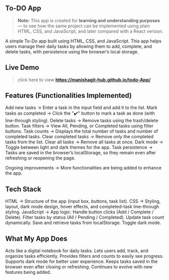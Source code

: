 To-DO App
---------

> **Note:** This app is created for **learning and understanding purposes** — 
> to see how the same project can be implemented using plain HTML, CSS, and JavaScript, 
> and later compared with a React version.

A simple To-Do app built using HTML, CSS, and JavaScript.
This app helps users manage their daily tasks by allowing them to add, complete, and delete tasks, with persistence using the browser’s local storage.

Live Demo
---------
> click here to view  **https://manishagit-hub.github.io/todo-App/**

Features (Functionalities Implemented)
--------------------------------------
Add new tasks → Enter a task in the input field and add it to the list.
Mark tasks as completed → Click the "✔️" button to mark a task as done (with line-through styling).
Delete tasks → Remove tasks using the trash/delete button.
Task filters → View All, Pending, or Completed tasks using filter buttons.
Task counts → Displays the total number of tasks and number of completed tasks.
Clear completed tasks → Remove only the completed tasks from the list.
Clear all tasks → Remove all tasks at once.
Dark mode → Toggle between light and dark themes for the app.
Task persistence → Tasks are saved in the browser’s localStorage, so they remain even after refreshing or reopening the page.

Ongoing improvements → More functionalities are being added to enhance the app.

Tech Stack
----------
HTML → Structure of the app (input box, buttons, task list).
CSS → Styling, layout, dark mode design, hover effects, and completed-task line-through styling.
JavaScript → App logic:
Handle button clicks (Add / Complete / Delete).
Filter tasks by status (All / Pending / Completed).
Update task count dynamically.
Save and retrieve tasks from localStorage.
Toggle dark mode.

What My App Does
----------------
Acts like a digital notebook for daily tasks.
Lets users add, track, and organize tasks efficiently.
Provides filters and counts to easily see progress.
Supports dark mode for better user experience.
Keeps tasks saved in the browser even after closing or refreshing.
Continues to evolve with new features being added.

